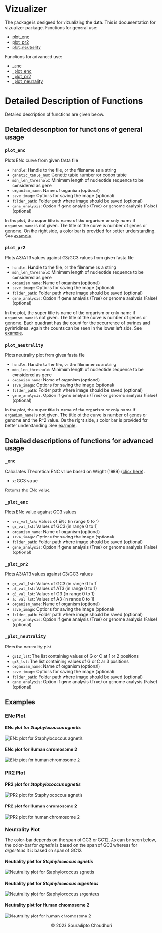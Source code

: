 # Vizualizer

The package is designed for vizualizing the data. This is documentation for vizualizer package.
Functions for general use:

- [plot_enc](#plot_enc)
- [plot_pr2](#plot_pr2)
- [plot_neutrality](#plot_neutrality)

Functions for advanced use:

- [_enc](#_enc)
- [_plot_enc](#_plot_enc)
- [_plot_pr2](#_plot_pr2)
- [_plot_neutrality](#_plot_neutrality)

# Detailed Description of Functions

Detailed description of functions are given below.

## Detailed description for functions of general usage

### `plot_enc`

Plots ENc curve from given fasta file

- `handle`: Handle to the file, or the filename as a string
- `genetic_table_num`: Genetic table number for codon table
- `min_len_threshold`: Minimum length of nucleotide sequence to be considered as gene
- `organism_name`: Name of organism (optional)
- `save_image`: Options for saving the image (optional)
- `folder_path`: Folder path where image should be saved (optional)
- `gene_analysis`: Option if gene analysis (True) or genome analysis (False) (optional)

In the plot, the super title is name of the organism or only name if `organism_name` is not given. The title of the
curve is number of genes or genome. On the right side, a color bar is provided for better understanding.
See [example](#enc-plot).

### `plot_pr2`

Plots A3/AT3 values against G3/GC3 values from given fasta file

- `handle`: Handle to the file, or the filename as a string
- `min_len_threshold`: Minimum length of nucleotide sequence to be considered as gene
- `organism_name`: Name of organism (optional)
- `save_image`: Options for saving the image (optional)
- `folder_path`: Folder path where image should be saved (optional)
- `gene_analysis`: Option if gene analysis (True) or genome analysis (False) (optional)

In the plot, the super title is name of the organism or only name if `organism_name` is not given. The title of the
curve is number of genes or genome. Each quadrant has the count for the occurrence of purines and pyrimidines. Again the
counts can be seen in the lower left side. See [example](#pr2-plot).

### `plot_neutrality`

Plots neutrality plot from given fasta file

- `handle`: Handle to the file, or the filename as a string
- `min_len_threshold`: Minimum length of nucleotide sequence to be considered as gene
- `organism_name`: Name of organism (optional)
- `save_image`: Options for saving the image (optional)
- `folder_path`: Folder path where image should be saved (optional)
- `gene_analysis`: Option if gene analysis (True) or genome analysis (False) (optional)

In the plot, the super title is name of the organism or only name if `organism_name` is not given. The title of the
curve is number of genes or genome and the R^2 value. On the right side, a color bar is provided for better
understanding. See [example](#neutrality-plot).

## Detailed descriptions of functions for advanced usage

### `_enc`

Calculates Theoretical ENC value based on Wright (1989) ([click here](https://doi.org/10.1016/0378-1119(90)90491-9)).

- `x`: GC3 value

Returns the ENc value.

### `_plot_enc`

Plots ENc value against GC3 values

- `enc_val_lst`: Values of ENc (in range 0 to 1)
- `gc_val_lst`: Values of GC3 (in range 0 to 1)
- `organism_name`: Name of organism (optional)
- `save_image`: Options for saving the image (optional)
- `folder_path`: Folder path where image should be saved (optional)
- `gene_analysis`: Option if gene analysis (True) or genome analysis (False) (optional)

### `_plot_pr2`

Plots A3/AT3 values against G3/GC3 values

- `gc_val_lst`: Values of GC3 (in range 0 to 1)
- `at_val_lst`: Values of AT3 (in range 0 to 1)
- `g3_val_lst`: Values of G3 (in range 0 to 1)
- `a3_val_lst`: Values of A3 (in range 0 to 1)
- `organism_name`: Name of organism (optional)
- `save_image`: Options for saving the image (optional)
- `folder_path`: Folder path where image should be saved (optional)
- `gene_analysis`: Option if gene analysis (True) or genome analysis (False) (optional)

### `_plot_neutrality`

Plots the neutrality plot

- `gc12_lst`: The list containing values of G or C at 1 or 2 positions
- `gc3_lst`: The list containing values of G or C ar 3 positions
- `organism_name`: Name of organism (optional)
- `save_image`: Options for saving the image (optional)
- `folder_path`: Folder path where image should be saved (optional)
- `gene_analysis`: Option if gene analysis (True) or genome analysis (False) (optional)

## Examples

### ENc Plot

#### ENc plot for _Staphylococcus agnetis_

![ENc plot for Staphylococcus agnetis](https://github.com/SouradiptoC/CodonU/blob/master/CodonU/images/ENc_plot_Staphylococcus%20agnetis.png)

#### ENc plot for Human chromosome 2

![ENc plot for human chromosome 2](https://github.com/SouradiptoC/CodonU/blob/master/CodonU/images/ENc_plot_Human%20Cr%202.png)

### PR2 Plot

#### PR2 plot for _Staphylococcus agnetis_

![PR2 plot for Staphylococcus agnetis](https://github.com/SouradiptoC/CodonU/blob/master/CodonU/images/PR2_plot_Staphylococcus%20agnetis.png)

#### PR2 plot for Human chromosome 2

![PR2 plot for human chromosome 2](https://github.com/SouradiptoC/CodonU/blob/master/CodonU/images/PR2_plot_Human%20Cr%202.png)

### Neutrality Plot

The color-bar depends on the span of GC3 or GC12. As can be seen below, the color-bar for _agnetis_ is based on the span
of GC3 whereas for _argenteus_ it is based on span of GC12.

#### Neutrality plot for _Staphylococcus agnetis_

![Neutrality plot for Staphylococcus agnetis](https://github.com/SouradiptoC/CodonU/blob/master/CodonU/images/Neutrality_plot_Staphylococcus%20agnetis.png)

#### Neutrality plot for _Staphylococcus argenteus_

![Neutrality plot for Staphylococcus argenteus](https://github.com/SouradiptoC/CodonU/blob/master/CodonU/images/Neutrality_plot_Staphylococcus%20argenteus.png)

#### Neutrality plot for Human chromosome 2

![Neutrality plot for human chromosome 2](https://github.com/SouradiptoC/CodonU/blob/master/CodonU/images/Neutrality_plot_Human%20Cr%202.png)

<p align="center">&copy; 2023 Souradipto Choudhuri</p>